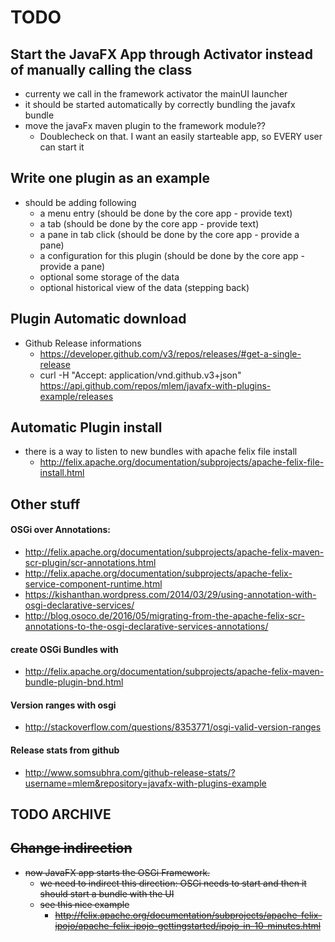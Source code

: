 # TODO

## Start the JavaFX App through Activator instead of manually calling the class
* currenty we call in the framework activator the mainUI launcher
* it should be started automatically by correctly bundling the javafx bundle
* move the javaFx maven plugin to the framework module??
    * Doublecheck on that. I want an easily starteable app, so EVERY user can start it
    

## Write one plugin as an example
* should be adding following
    * a menu entry (should be done by the core app - provide text)
    * a tab (should be done by the core app - provide text)
    * a pane in tab click (should be done by the core app - provide a pane)
    * a configuration for this plugin (should be done by the core app - provide a pane)
    * optional some storage of the data
    * optional historical view of the data (stepping back)

## Plugin Automatic download
*  Github Release informations 
   * https://developer.github.com/v3/repos/releases/#get-a-single-release 
   * curl -H "Accept: application/vnd.github.v3+json" https://api.github.com/repos/mlem/javafx-with-plugins-example/releases
   
## Automatic Plugin install

* there is a way to listen to new bundles with apache felix file install 
    * http://felix.apache.org/documentation/subprojects/apache-felix-file-install.html
   
  
   
   
## Other stuff
#### OSGi over Annotations:
* http://felix.apache.org/documentation/subprojects/apache-felix-maven-scr-plugin/scr-annotations.html
* http://felix.apache.org/documentation/subprojects/apache-felix-service-component-runtime.html
* https://kishanthan.wordpress.com/2014/03/29/using-annotation-with-osgi-declarative-services/
* http://blog.osoco.de/2016/05/migrating-from-the-apache-felix-scr-annotations-to-the-osgi-declarative-services-annotations/
#### create OSGi Bundles with 
* http://felix.apache.org/documentation/subprojects/apache-felix-maven-bundle-plugin-bnd.html

#### Version ranges with osgi
* http://stackoverflow.com/questions/8353771/osgi-valid-version-ranges
   
#### Release stats from github
* http://www.somsubhra.com/github-release-stats/?username=mlem&repository=javafx-with-plugins-example




## TODO ARCHIVE

## ~~Change indirection~~

* ~~now JavaFX app starts the OSGi Framework.~~
    * ~~we need to indirect this direction: OSGi needs to start and then it should start a bundle with the UI~~
    * ~~see this nice example~~ 
        * ~~http://felix.apache.org/documentation/subprojects/apache-felix-ipojo/apache-felix-ipojo-gettingstarted/ipojo-in-10-minutes.html~~
